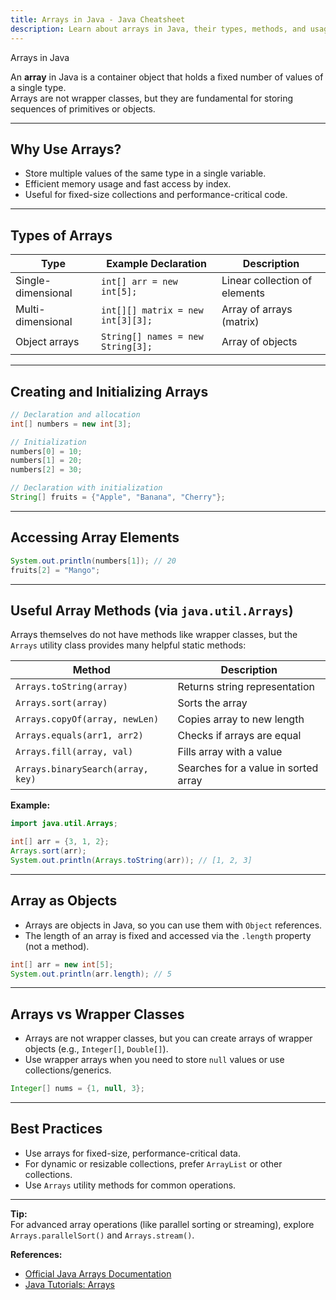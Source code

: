 ```yaml
---
title: Arrays in Java - Java Cheatsheet
description: Learn about arrays in Java, their types, methods, and usage with practical examples.
---
```


<base-title :title="frontmatter.title" :description="frontmatter.description">
Arrays in Java
</base-title>

An **array** in Java is a container object that holds a fixed number of values of a single type.  
Arrays are not wrapper classes, but they are fundamental for storing sequences of primitives or objects.

---

## Why Use Arrays?

- Store multiple values of the same type in a single variable.
- Efficient memory usage and fast access by index.
- Useful for fixed-size collections and performance-critical code.

---

## Types of Arrays

| Type                | Example Declaration           | Description                        |
|---------------------|------------------------------|------------------------------------|
| Single-dimensional  | `int[] arr = new int[5];`    | Linear collection of elements      |
| Multi-dimensional   | `int[][] matrix = new int[3][3];` | Array of arrays (matrix)      |
| Object arrays       | `String[] names = new String[3];` | Array of objects              |

---

## Creating and Initializing Arrays

```java
// Declaration and allocation
int[] numbers = new int[3];

// Initialization
numbers[0] = 10;
numbers[1] = 20;
numbers[2] = 30;

// Declaration with initialization
String[] fruits = {"Apple", "Banana", "Cherry"};
```

---

## Accessing Array Elements

```java
System.out.println(numbers[1]); // 20
fruits[2] = "Mango";
```

---

## Useful Array Methods (via `java.util.Arrays`)

Arrays themselves do not have methods like wrapper classes, but the `Arrays` utility class provides many helpful static methods:

| Method                        | Description                                 |
|-------------------------------|---------------------------------------------|
| `Arrays.toString(array)`      | Returns string representation               |
| `Arrays.sort(array)`          | Sorts the array                             |
| `Arrays.copyOf(array, newLen)`| Copies array to new length                  |
| `Arrays.equals(arr1, arr2)`   | Checks if arrays are equal                  |
| `Arrays.fill(array, val)`     | Fills array with a value                    |
| `Arrays.binarySearch(array, key)` | Searches for a value in sorted array   |

**Example:**

```java
import java.util.Arrays;

int[] arr = {3, 1, 2};
Arrays.sort(arr);
System.out.println(Arrays.toString(arr)); // [1, 2, 3]
```

---

## Array as Objects

- Arrays are objects in Java, so you can use them with `Object` references.
- The length of an array is fixed and accessed via the `.length` property (not a method).

```java
int[] arr = new int[5];
System.out.println(arr.length); // 5
```

---

## Arrays vs Wrapper Classes

- Arrays are not wrapper classes, but you can create arrays of wrapper objects (e.g., `Integer[]`, `Double[]`).
- Use wrapper arrays when you need to store `null` values or use collections/generics.

```java
Integer[] nums = {1, null, 3};
```

---

## Best Practices

- Use arrays for fixed-size, performance-critical data.
- For dynamic or resizable collections, prefer `ArrayList` or other collections.
- Use `Arrays` utility methods for common operations.

---

**Tip:**  
For advanced array operations (like parallel sorting or streaming), explore `Arrays.parallelSort()` and `Arrays.stream()`.

**References:**  
- [Official Java Arrays Documentation](https://docs.oracle.com/en/java/javase/21/docs/api/java.base/java/util/Arrays.html)
- [Java Tutorials: Arrays](https://docs.oracle.com/javase/tutorial/java/nutsandbolts/arrays.html)